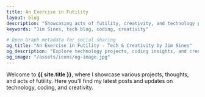 ```yaml
---
title: An Exercise in Futility
layout: blog
description: "Showcasing acts of futility, creativity, and technology projects by Jim Sines."
keywords: "Jim Sines, tech blog, coding, creativity"

# Open Graph metadata for social sharing
og_title: "An Exercise in Futility - Tech & Creativity by Jim Sines"
og_description: "Explore technology projects, coding insights, and creative endeavors by Jim Sines."
og_image: "/assets/icons/og-image.jpg"
---
```


Welcome to **{{ site.title }}**, where I showcase various projects, thoughts, and acts of futility. Here you’ll find my latest posts and updates on technology, coding, and creativity.

<div id="greeting" style="margin-top: 1rem; font-style: italic;"></div>

<script>
  const hour = new Date().getHours();
  const greetingElement = document.getElementById('greeting');
  
  if (hour >= 6 && hour < 12) {
    greetingElement.textContent = "🌞 Good morning, visitor! Dive into some content to start your day!";
  } else if (hour >= 12 && hour < 18) {
    greetingElement.textContent = "🌞 Good afternoon! Here’s something interesting for your afternoon.";
  } else {
    greetingElement.textContent = "🌜 Good evening! Wind down with some late-night reading.";
  }
</script>
